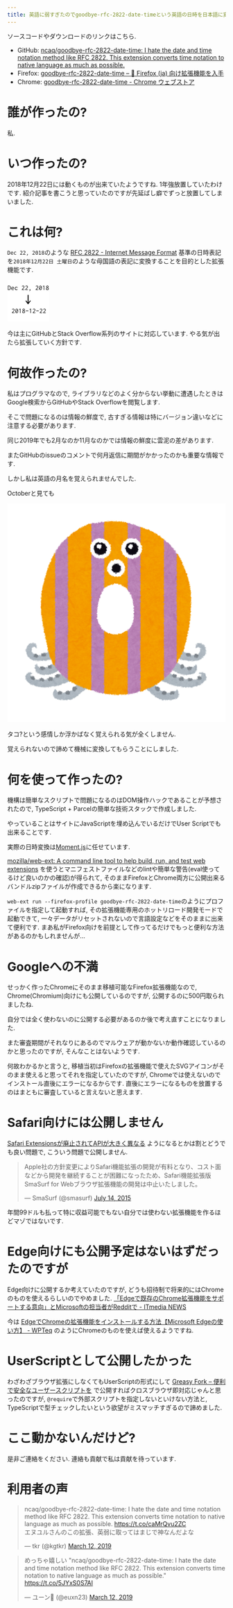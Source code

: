 ```yaml
---
title: 英語に弱すぎたのでgoodbye-rfc-2822-date-timeという英語の日時を日本語に変換するブラウザ拡張を作って1年強使っています
---
```


ソースコードやダウンロードのリンクはこちら.

* GitHub: [ncaq/goodbye-rfc-2822-date-time: I hate the date and time notation method like RFC 2822. This extension converts time notation to native language as much as possible.](https://github.com/ncaq/goodbye-rfc-2822-date-time/)
* Firefox: [goodbye-rfc-2822-date-time – 🦊 Firefox (ja) 向け拡張機能を入手](https://addons.mozilla.org/ja/firefox/addon/goodbye-rfc-2822-date-time/)
* Chrome: [goodbye-rfc-2822-date-time - Chrome ウェブストア](https://chrome.google.com/webstore/detail/goodbye-rfc-2822-date-tim/ncpepaiocdmmmonbikofmggdphoheoge)

# 誰が作ったの?

私.

# いつ作ったの?

2018年12月22日には動くものが出来ていたようですね.
1年強放置していたわけです.
紹介記事を書こうと思っていたのですが先延ばし癖でずっと放置してしまいました.

# これは何?

`Dec 22, 2018`のような
[RFC 2822 - Internet Message Format](https://tools.ietf.org/html/rfc2822)
基準の日時表記を`2018年12月22日 土曜日`のような母国語の表記に変換することを目的とした拡張機能です.

![こんな感じ](/asset/2020-02-25-goodbye-rfc-2822-date-time-icon.svg)

今は主にGitHubとStack Overflow系列のサイトに対応しています.
やる気が出たら拡張していく方針です.

# 何故作ったの?

私はプログラマなので,
ライブラリなどのよく分からない挙動に遭遇したときはGoogle検索からGitHubやStack Overflowを閲覧します.

そこで問題になるのは情報の鮮度で,
古すぎる情報は特にバージョン違いなどに注意する必要があります.

同じ2019年でも2月なのか11月なのかでは情報の鮮度に雲泥の差があります.

またGitHubのissueのコメントで何月返信に期間がかかったのかも重要な情報です.

しかし私は英語の月名を覚えられませんでした.

Octoberと見ても

![[英語のアルファベットのキャラクター | かわいいフリー素材集 いらすとや](https://www.irasutoya.com/2014/08/blog-post_238.html)](/asset/2020-02-25-alphabet_character_o.png)

タコ?という感情しか浮かばなく覚えられる気が全くしません.

覚えられないので諦めて機械に変換してもらうことにしました.

# 何を使って作ったの?

機構は簡単なスクリプトで問題になるのはDOM操作ハックであることが予想されたので,
TypeScript + Parcelの簡単な技術スタックで作成しました.

やっていることはサイトにJavaScriptを埋め込んでいるだけでUser Scriptでも出来ることです.

実際の日時変換は[Moment.js](https://momentjs.com/)に任せています.

[mozilla/web-ext: A command line tool to help build, run, and test web extensions](https://github.com/mozilla/web-ext)
を使うとマニフェストファイルなどのlintや簡単な警告(eval使ってるけど良いのかの確認)が得られて,
そのままFirefoxとChrome両方に公開出来るバンドルzipファイルが作成できるから楽になります.

`web-ext run --firefox-profile goodbye-rfc-2822-date-time`のようにプロファイルを指定して起動すれば,
その拡張機能専用のホットリロード開発モードで起動できて,
一々データがリセットされないので言語設定などをそのままに出来て便利です.
まあ私がFirefox向けを前提として作ってるだけでもっと便利な方法があるのかもしれませんが…

# Googleへの不満

せっかく作ったChromeにそのまま移植可能なFirefox拡張機能なので,
Chrome(Chromium)向けにも公開しているのですが,
公開するのに500円取られましたね.

自分では全く使わないのに公開する必要があるのか後で考え直すことになりました.

また審査期間がそれなりにあるのでマルウェアが動かないか動作確認しているのかと思ったのですが,
そんなことはないようです.

何故わかるかと言うと,
移植当初はFirefoxの拡張機能で使えたSVGアイコンがそのまま使えると思ってそれを指定していたのですが,
Chromeでは使えないのでインストール直後にエラーになるからです.
直後にエラーになるものを放置するのはまともに審査していると言えないと思えます.

# Safari向けには公開しません

[Safari Extensionsが廃止されてAPIが大きく異なる](https://dev.classmethod.jp/smartphone/iphone/wwdc18-deprecated-safari-extensions/)
ようになるとかは割とどうでも良い問題で,
こういう問題で公開しません.

<blockquote class="twitter-tweet"><p lang="ja" dir="ltr">Apple社の方針変更によりSafari機能拡張の開発が有料となり、コスト面などから開発を継続することが困難になったため、Safari機能拡張版SmaSurf for Webブラウザ拡張機能の開発は中止いたしました。</p>&mdash; SmaSurf (@smasurf) <a href="https://twitter.com/smasurf/status/620876862810488833?ref_src=twsrc%5Etfw">July 14, 2015</a></blockquote>

年間99ドルも払って特に収益可能でもない自分では使わない拡張機能を作るほどマゾではないです.

# Edge向けにも公開予定はないはずだったのですが

Edge向けに公開するか考えていたのですが,
どうも招待制で将来的にはChromeのものを使えるらしいのでやめました.
[「Edgeで既存のChrome拡張機能をサポートする意向」とMicrosoftの担当者がRedditで - ITmedia NEWS](https://www.itmedia.co.jp/news/articles/1812/11/news072.html)

今は
[EdgeでChromeの拡張機能をインストールする方法【Microsoft Edgeの使い方】 - WPTeq](https://wpteq.org/windows/post-52692/)
のようにChromeのものを使えば使えるようですね.

# UserScriptとして公開したかった

わざわざブラウザ拡張にしなくてもUserScriptの形式にして
[Greasy Fork – 便利で安全なユーザースクリプトを](https://greasyfork.org/ja)
で公開すればクロスブラウザ即対応じゃんと思ったのですが,
`@require`で外部スクリプトを指定しないといけない方法と,
TypeScriptで型チェックしたいという欲望がミスマッチすぎるので諦めました.

# ここ動かないんだけど?

是非ご連絡をください.
連絡も貢献で私は貢献を待っています.

# 利用者の声

<blockquote class="twitter-tweet"><p lang="ja" dir="ltr">ncaq/goodbye-rfc-2822-date-time: I hate the date and time notation method like RFC 2822. This extension converts time notation to native language as much as possible. <a href="https://t.co/caMrQvu2ZC">https://t.co/caMrQvu2ZC</a><br />エヌユルさんのこの拡張、英弱に取ってはまじで神なんだよな</p>&mdash; tkr (@kgtkr) <a href="https://twitter.com/kgtkr/status/1105420176160317440?ref_src=twsrc%5Etfw">March 12, 2019</a></blockquote>

<blockquote class="twitter-tweet"><p lang="ja" dir="ltr">めっちゃ嬉しい &quot;ncaq/goodbye-rfc-2822-date-time: I hate the date and time notation method like RFC 2822. This extension converts time notation to native language as much as possible.&quot; <a href="https://t.co/5JYxS0S7AI">https://t.co/5JYxS0S7AI</a></p>&mdash; ユーン🍆 (@euxn23) <a href="https://twitter.com/euxn23/status/1105497310664974337?ref_src=twsrc%5Etfw">March 12, 2019</a></blockquote>
